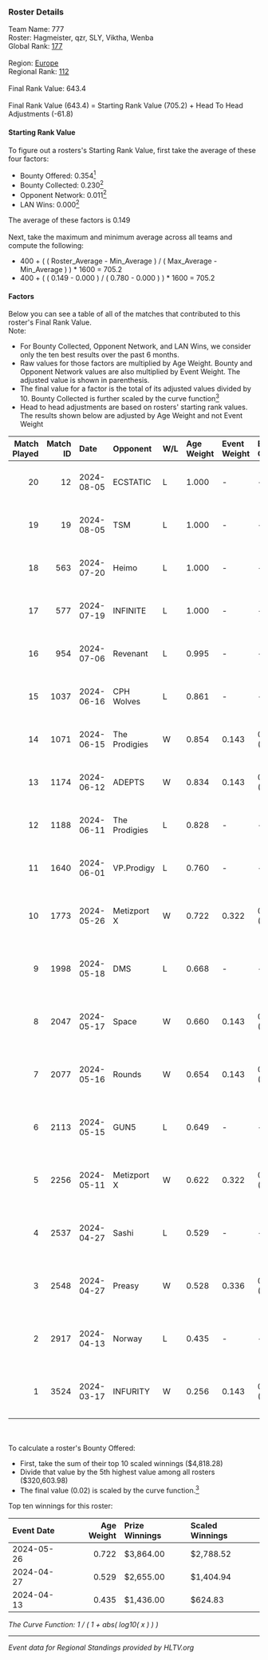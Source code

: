 ### Roster Details<br />
Team Name: 777<br />
Roster: Hagmeister, qzr, SLY, Viktha, Wenba<br />
Global Rank: [177](../standings_global.md)<br />
<br />
Region: [Europe]( ../standings_europe.md)<br />
Regional Rank: [112]( ../standings_europe.md)<br />
<br />
Final Rank Value:  643.4<br />
<br />
Final Rank Value (643.4) = Starting Rank Value (705.2) + Head To Head Adjustments (-61.8)<br />

#### Starting Rank Value<br />
To figure out a rosters's Starting Rank Value, first take the average of these four factors:<br />
- Bounty Offered: 0.354[<sup>1</sup>](#table2)
- Bounty Collected: 0.230[<sup>2</sup>](#table1)
- Opponent Network: 0.011[<sup>2</sup>](#table1)
- LAN Wins: 0.000[<sup>2</sup>](#table1)

The average of these factors is 0.149<br />
<br />
Next, take the maximum and minimum average across all teams and compute the following:<br />
- 400 + ( ( Roster_Average - Min_Average ) / ( Max_Average - Min_Average ) ) * 1600 = 705.2
- 400 + ( ( 0.149 - 0.000 ) / ( 0.780 - 0.000 ) ) * 1600 = 705.2


#### Factors<br />
Below you can see a table of all of the matches that contributed to this roster's Final Rank Value.<br />
Note:<br />

- For Bounty Collected, Opponent Network, and LAN Wins, we consider only the ten best results over the past 6 months.
- Raw values for those factors are multiplied by Age Weight. Bounty and Opponent Network values are also multiplied by Event Weight. The adjusted value is shown in parenthesis.
- The final value for a factor is the total of its adjusted values divided by 10. Bounty Collected is further scaled by the curve function[<sup>3</sup>](#curveFunction)
- Head to head adjustments are based on rosters' starting rank values. The results shown below are adjusted by Age Weight and not Event Weight
<span id="table1"></span><br />


| Match Played | Match ID | Date       | Opponent      | W/L | Age Weight | Event Weight | Bounty Collected | Opponent Network | LAN Wins  | H2H Adj. | Roster                                       |
| -: | -: | :- | :- | :- | :- | :- | :- | :- | :- | -: | :- |
|           20 |       12 | 2024-08-05 | ECSTATIC      | L   | 1.000      | -            | -                | -                | -         |   -19.93 | Hagmeister, qzr, SLY, Viktha, Wenba          |
|           19 |       19 | 2024-08-05 | TSM           | L   | 1.000      | -            | -                | -                | -         |    -4.74 | Hagmeister, qzr, SLY, Viktha, Wenba          |
|           18 |      563 | 2024-07-20 | Heimo         | L   | 1.000      | -            | -                | -                | -         |   -16.85 | Hagmeister, qzr, SLY, Viktha, Wenba          |
|           17 |      577 | 2024-07-19 | INFINITE      | L   | 1.000      | -            | -                | -                | -         |   -20.28 | Hagmeister, qzr, SLY, Viktha, Wenba          |
|           16 |      954 | 2024-07-06 | Revenant      | L   | 0.995      | -            | -                | -                | -         |   -11.33 | Hagmeister, qzr, SLY, Viktha, Wenba          |
|           15 |     1037 | 2024-06-16 | CPH Wolves    | L   | 0.861      | -            | -                | -                | -         |   -10.33 | Hagmeister, qzr, SLY, Viktha, Wenba          |
|           14 |     1071 | 2024-06-15 | The Prodigies | W   | 0.854      | 0.143        | 0.000 (0.000)    | 0.092 (0.011)    | 0 (0.000) |     8.13 | Hagmeister, qzr, SLY, Viktha, Wenba          |
|           13 |     1174 | 2024-06-12 | ADEPTS        | W   | 0.834      | 0.143        | 0.002 (0.000)    | 0.026 (0.003)    | 0 (0.000) |    10.88 | Hagmeister, qzr, SLY, Viktha, Wenba          |
|           12 |     1188 | 2024-06-11 | The Prodigies | L   | 0.828      | -            | -                | -                | -         |   -17.93 | Hagmeister, qzr, SLY, Viktha, Wenba          |
|           11 |     1640 | 2024-06-01 | VP.Prodigy    | L   | 0.760      | -            | -                | -                | -         |    -6.43 | Affava, Hagmeister, qzr, Viktha, Wenba       |
|           10 |     1773 | 2024-05-26 | Metizport X   | W   | 0.722      | 0.322        | 0.005 (0.001)    | 0.025 (0.006)    | 0 (0.000) |     9.01 | Affava, Hagmeister, MadeInRed, Viktha, Wenba |
|            9 |     1998 | 2024-05-18 | DMS           | L   | 0.668      | -            | -                | -                | -         |    -5.32 | Affava, Hagmeister, MadeInRed, Viktha, Wenba |
|            8 |     2047 | 2024-05-17 | Space         | W   | 0.660      | 0.143        | 0.006 (0.001)    | 0.439 (0.041)    | 0 (0.000) |    13.66 | Affava, Hagmeister, MadeInRed, Viktha, Wenba |
|            7 |     2077 | 2024-05-16 | Rounds        | W   | 0.654      | 0.143        | 0.000 (0.000)    | 0.000 (0.000)    | 0 (0.000) |     3.00 | Affava, Hagmeister, MadeInRed, Viktha, Wenba |
|            6 |     2113 | 2024-05-15 | GUN5          | L   | 0.649      | -            | -                | -                | -         |    -4.66 | Affava, Hagmeister, MadeInRed, Viktha, Wenba |
|            5 |     2256 | 2024-05-11 | Metizport X   | W   | 0.622      | 0.322        | 0.005 (0.001)    | 0.025 (0.005)    | 0 (0.000) |     8.16 | Affava, Hagmeister, MadeInRed, Viktha, Wenba |
|            4 |     2537 | 2024-04-27 | Sashi         | L   | 0.529      | -            | -                | -                | -         |    -1.16 | Affava, Hagmeister, MadeInRed, Viktha, Wenba |
|            3 |     2548 | 2024-04-27 | Preasy        | W   | 0.528      | 0.336        | 0.008 (0.001)    | 0.221 (0.039)    | 0 (0.000) |     9.95 | Affava, Hagmeister, MadeInRed, Viktha, Wenba |
|            2 |     2917 | 2024-04-13 | Norway        | L   | 0.435      | -            | -                | -                | -         |    -6.90 | Affava, Hagmeister, MadeInRed, Viktha, Wenba |
|            1 |     3524 | 2024-03-17 | INFURITY      | W   | 0.256      | 0.143        | 0.000 (0.000)    | 0.000 (0.000)    | 0 (0.000) |     1.23 | Affava, Hagmeister, MadeInRed, Viktha, Wenba |

<br />
<span id="table2"></span><br />
To calculate a roster's Bounty Offered:<br />

- First, take the sum of their top 10 scaled winnings ($4,818.28)
- Divide that value by the 5th highest value among all rosters ($320,603.98)
- The final value (0.02) is scaled by the curve function.[<sup>3</sup>](#curveFunction)

Top ten winnings for this roster:<br />

| Event Date | Age Weight | Prize Winnings | Scaled Winnings |
| :- | -: | :- | :- |
| 2024-05-26 |      0.722 | $3,864.00      | $2,788.52       |
| 2024-04-27 |      0.529 | $2,655.00      | $1,404.94       |
| 2024-04-13 |      0.435 | $1,436.00      | $624.83         |


<span id="curveFunction"></span>_The Curve Function: 1 / ( 1 + abs( log10( x ) ) )_<br />

---
_Event data for Regional Standings provided by HLTV.org_<br />
